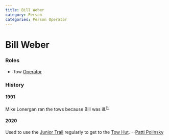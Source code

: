 ```yaml
---
title: Bill Weber
category: Person
categories: Person Operator
---
```

# Bill Weber
### Roles

- Tow [Operator](Operator)

### History

#### 1991

Mike Lonergan ran the tows because Bill was ill.<sup>[hi][]</sup>

#### 2020

Used to use the [Junior Trail](Junior-Trail) regularly to get to the [Tow Hut](Tow-Hut). --[Patti Polinsky](Patti-Polinsky)


[hi]: History-Idona